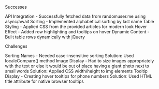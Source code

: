 Successes

API Integration - Successfully fetched data from randomuser.me using async/await
Sorting - Implemented alphabetical sorting by last name
Table Styling - Applied CSS from the provided articles for modern look
Hover Effect - Added row highlighting and tooltips on hover
Dynamic Content - Built table rows dynamically with jQuery

Challenges

Sorting Names - Needed case-insensitive sorting
Solution: Used localeCompare() method
Image Display - Had to size images appropriately with the text or else it would be out of place having a giant photo next to small words
Solution: Applied CSS width/height to img elements
Tooltip Display - Creating hover tooltips for phone numbers
Solution: Used HTML title attribute for native browser tooltips


